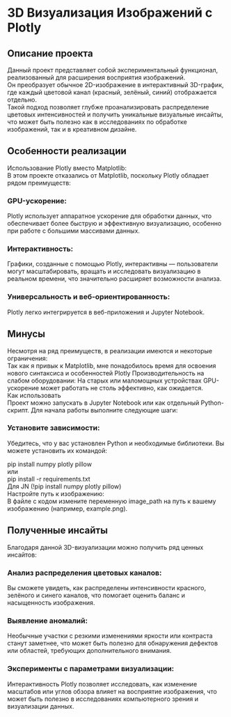 # 3D Визуализация Изображений с Plotly

## Описание проекта

Данный проект представляет собой экспериментальный функционал, реализованный для расширения восприятия изображений.   
Он преобразует обычное 2D-изображение в интерактивный 3D-график, где каждый цветовой канал (красный, зелёный, синий) отображается отдельно.  
Такой подход позволяет глубже проанализировать распределение цветовых интенсивностей и получить уникальные визуальные инсайты, что может быть полезно как в исследованиях по обработке изображений, так и в креативном дизайне. 

## Особенности реализации
Использование Plotly вместо Matplotlib:  
В этом проекте отказались от Matplotlib, поскольку Plotly обладает рядом преимуществ:  
### GPU-ускорение:  
Plotly использует аппаратное ускорение для обработки данных, что обеспечивает более быструю и эффективную визуализацию, особенно при работе с большими массивами данных.  
### Интерактивность:  
Графики, созданные с помощью Plotly, интерактивны — пользователи могут масштабировать, вращать и исследовать визуализацию в реальном времени, что значительно расширяет возможности анализа. 
### Универсальность и веб-ориентированность:  
Plotly легко интегрируется в веб-приложения и Jupyter Notebook. 

## Минусы 
Несмотря на ряд преимуществ, в реализации имеются и некоторые ограничения:  
Так как я привык к Matplotlib, мне понадобилось время для освоения нового синтаксиса и особенностей Plotly 
Производительность на слабом оборудовании: На старых или маломощных устройствах GPU-ускорение может работать не столь эффективно, как ожидается.  
Как использовать   
Проект можно запускать в Jupyter Notebook или как отдельный Python-скрипт. Для начала работы выполните следующие шаги:  

### Установите зависимости:  
Убедитесь, что у вас установлен Python и необходимые библиотеки. Вы можете установить их командой:  

pip install numpy plotly pillow  
или  
pip install -r requirements.txt  
Для JN (!pip install numpy plotly pillow)  
Настройте путь к изображению:   
В файле с кодом измените переменную image_path на путь к вашему изображению (например, example.png).  

## Полученные инсайты  
Благодаря данной 3D-визуализации можно получить ряд ценных инсайтов:  

### Анализ распределения цветовых каналов:  
Вы сможете увидеть, как распределены интенсивности красного, зелёного и синего каналов, что помогает оценить баланс и насыщенность изображения.  
### Выявление аномалий:  
Необычные участки с резкими изменениями яркости или контраста станут заметнее, что может быть полезно для обнаружения дефектов или областей, требующих дополнительного внимания.  
### Эксперименты с параметрами визуализации:    
Интерактивность Plotly позволяет исследовать, как изменение масштабов или углов обзора влияет на восприятие изображения, что может быть полезно в исследованиях компьютерного зрения и визуализации данных.  
